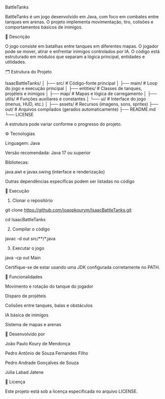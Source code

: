 BattleTanks

BattleTanks é um jogo desenvolvido em Java, com foco em combates entre tanques em arenas.
O projeto implementa movimentação, tiro, colisões e comportamentos básicos de inimigos.


📘 Descrição

O jogo consiste em batalhas entre tanques em diferentes mapas.
O jogador pode se mover, atirar e enfrentar inimigos controlados por IA.
O código está estruturado em módulos que separam a lógica principal, entidades e utilidades.


🗂 Estrutura do Projeto

IsaacBattleTanks/
│
├── src/ # Código-fonte principal
│ ├── main/ # Loop do jogo e execução principal
│ ├── entities/ # Classes de tanques, projéteis e inimigos
│ ├── map/ # Mapas e lógica de carregamento
│ ├── utils/ # Funções auxiliares e constantes
│ └── ui/ # Interface do jogo (menus, HUD, etc.)
│
├── assets/ # Recursos (imagens, sons, sprites)
├── out/ # Arquivos compilados (gerados automaticamente)
├── README.md
└── LICENSE

A estrutura pode variar conforme o progresso do projeto.


⚙️ Tecnologias

Linguagem: Java

Versão recomendada: Java 17 ou superior

Bibliotecas:

java.awt e javax.swing (interface e renderização)

Outras dependências específicas podem ser listadas no código


🚀 Execução
1. Clonar o repositório

git clone https://github.com/joaopkourym/IsaacBattleTanks.git

cd IsaacBattleTanks

2. Compilar o código

javac -d out src/**/*.java

3. Executar o jogo

java -cp out Main

Certifique-se de estar usando uma JDK configurada corretamente no PATH.


🔧 Funcionalidades

Movimento e rotação do tanque do jogador

Disparo de projéteis

Colisões entre tanques, balas e obstáculos

IA básica de inimigos

Sistema de mapas e arenas


👥 Desenvolvido por

João Paulo Koury de Mendonça

Pedro Antônio de Souza Fernandes Filho

Pedro Andrade Gonçalves de Souza

Júlia Labad Jatene


📄 Licença

Este projeto está sob a licença especificada no arquivo LICENSE.
